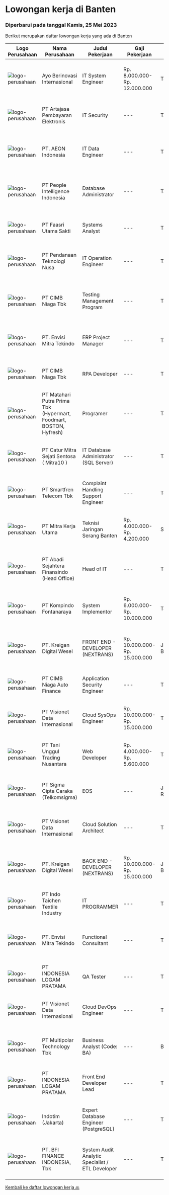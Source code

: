 
  # Lowongan kerja di Banten

  ### Diperbarui pada tanggal Kamis, 25 Mei 2023

  Berikut merupakan daftar lowongan kerja yang ada di Banten

  |Logo Perusahaan | Nama Perusahaan | Judul Pekerjaan | Gaji Pekerjaan | Lokasi | Deskripsi | Tanggal diunggah | Pranala |
  | -------------- | --------------- | --------------- | --------- | --------- | -------------- | ------- | ----------- |
  |![logo-perusahaan](https://image-service-cdn.seek.com.au/c9856e72f546c177020a5029f2d86d9195f10b27/ee4dce1061f3f616224767ad58cb2fc751b8d2dc)|Ayo Berinovasi Internasional|IT System Engineer|Rp. 8.000.000-Rp. 12.000.000|Tangerang|*** Candidates must speak English fluently both oral and written ***We are, an IT Managed Services Provider, looking for high qualified Engineers to...|Senin, 22 Mei 2023|https://www.jobstreet.co.id/id/job/it-system-engineer-4343024?token=0~4c1e5cde-7ffd-4554-8d2d-d0d87cf2a152&sectionRank=1&jobId=jobstreet-id-job-4343024|
|![logo-perusahaan](https://image-service-cdn.seek.com.au/85c3ff9daf113c4c51ba9d82eb89ba7a76a584d9/ee4dce1061f3f616224767ad58cb2fc751b8d2dc)|PT Artajasa Pembayaran Elektronis|IT Security|---|Tangerang|Deskripsi Pekerjaan : Mengelola perangkat IT Security (Security Device Management) Kualifikasi : Pendidikan minimal S1 jurusan Teknik Informatika /...|Rabu, 24 Mei 2023|https://www.jobstreet.co.id/id/job/it-security-4346680?token=0~4c1e5cde-7ffd-4554-8d2d-d0d87cf2a152&sectionRank=2&jobId=jobstreet-id-job-4346680|
|![logo-perusahaan](https://image-service-cdn.seek.com.au/70da9ce50f262e3c42ef7920a0d4297647ee2c10/ee4dce1061f3f616224767ad58cb2fc751b8d2dc)|PT. AEON Indonesia|IT Data Engineer|---|Tangerang|Qualification Bachelor's degree in computer science or information technology, or equivalent experience Minimum 3-5 years or more working experience...|Rabu, 24 Mei 2023|https://www.jobstreet.co.id/id/job/it-data-engineer-4346231?token=0~4c1e5cde-7ffd-4554-8d2d-d0d87cf2a152&sectionRank=3&jobId=jobstreet-id-job-4346231|
|![logo-perusahaan](https://image-service-cdn.seek.com.au/278a9d992a885dec38e90e003394443abdc8e138/ee4dce1061f3f616224767ad58cb2fc751b8d2dc)|PT People Intelligence Indonesia|Database Administrator|---|Tangerang|The ideal candidate will be responsible for creating, installing and managing our databases. You will ensure optimal database performance by analyzing...|Rabu, 24 Mei 2023|https://www.jobstreet.co.id/id/job/database-administrator-4346127?token=0~4c1e5cde-7ffd-4554-8d2d-d0d87cf2a152&sectionRank=4&jobId=jobstreet-id-job-4346127|
|![logo-perusahaan](https://image-service-cdn.seek.com.au/517212282bec5a70f4067412ecd4959ab42d0113/ee4dce1061f3f616224767ad58cb2fc751b8d2dc)|PT Faasri Utama Sakti|Systems Analyst|---|Tangerang|RESPONSIBILITIES : Deploy, maintain, and troubleshoot core business applications, including application servers, associated hardware, endpoints, and...|Rabu, 24 Mei 2023|https://www.jobstreet.co.id/id/job/systems-analyst-4346188?token=0~4c1e5cde-7ffd-4554-8d2d-d0d87cf2a152&sectionRank=5&jobId=jobstreet-id-job-4346188|
|![logo-perusahaan](https://image-service-cdn.seek.com.au/1eb1b2baa56f434821317dba8fa11559dd24a18c/ee4dce1061f3f616224767ad58cb2fc751b8d2dc)|PT Pendanaan Teknologi Nusa|IT Operation Engineer|---|Tangerang|Maintain all security tools and technology. Monitor internal and external policy compliance. PIC of Cyber Security Operation Center. Work with...|Senin, 22 Mei 2023|https://www.jobstreet.co.id/id/job/it-operation-engineer-4341849?token=0~4c1e5cde-7ffd-4554-8d2d-d0d87cf2a152&sectionRank=6&jobId=jobstreet-id-job-4341849|
|![logo-perusahaan](https://image-service-cdn.seek.com.au/2c6f6f12cb15b08239744ca7630b97fee07e84ce/ee4dce1061f3f616224767ad58cb2fc751b8d2dc)|PT CIMB Niaga Tbk|Testing Management Program|---|Tangerang|Testing Management ProgramApprenticeship Program for IT Testing Management.Qualification: Minimal Bachelor Degree; Majoring Computer Science, Software...|Selasa, 23 Mei 2023|https://www.jobstreet.co.id/id/job/testing-management-program-4343428?token=0~4c1e5cde-7ffd-4554-8d2d-d0d87cf2a152&sectionRank=7&jobId=jobstreet-id-job-4343428|
|![logo-perusahaan](https://image-service-cdn.seek.com.au/4f084af127417c5d8c0f1934fa2dbd845f97a484/ee4dce1061f3f616224767ad58cb2fc751b8d2dc)|PT. Envisi Mitra Tekindo|ERP Project Manager|---|Tangerang|Responsibilities :  Analyze and understand systems processes and business requirements, and translate them to system design solution. Coordinate,...|Rabu, 24 Mei 2023|https://www.jobstreet.co.id/id/job/erp-project-manager-4325098?token=0~4c1e5cde-7ffd-4554-8d2d-d0d87cf2a152&sectionRank=8&jobId=jobstreet-id-job-4325098|
|![logo-perusahaan](https://image-service-cdn.seek.com.au/2c6f6f12cb15b08239744ca7630b97fee07e84ce/ee4dce1061f3f616224767ad58cb2fc751b8d2dc)|PT CIMB Niaga Tbk|RPA Developer|---|Tangerang|Job Descriptions : Develop IT solutions (Design, Application Flowchart, Coding) based on business needs and ensure business units agree and are...|Rabu, 24 Mei 2023|https://www.jobstreet.co.id/id/job/rpa-developer-4326362?token=0~4c1e5cde-7ffd-4554-8d2d-d0d87cf2a152&sectionRank=9&jobId=jobstreet-id-job-4326362|
|![logo-perusahaan](https://image-service-cdn.seek.com.au/0b18d5f05ef04266f73e9e20e161366a22810363/ee4dce1061f3f616224767ad58cb2fc751b8d2dc)|PT Matahari Putra Prima Tbk (Hypermart, Foodmart, BOSTON, Hyfresh)|Programer|---|Tangerang|Mahasiswa (S1) Komputer, Teknik Informatika, Sistem Informatikausia maksimal 25 tahunMenguasai dan memiliki kemampuan pemrograman web / aplikasi...|Selasa, 23 Mei 2023|https://www.jobstreet.co.id/id/job/programer-4323999?token=0~4c1e5cde-7ffd-4554-8d2d-d0d87cf2a152&sectionRank=10&jobId=jobstreet-id-job-4323999|
|![logo-perusahaan](https://image-service-cdn.seek.com.au/061d1c87d834317cd58004916159f8726e39b2c9/ee4dce1061f3f616224767ad58cb2fc751b8d2dc)|PT Catur Mitra Sejati Sentosa ( Mitra10 )|IT Database Administrator (SQL Server)|---|Tangerang|Kualifikasi: Usia Maksimal 30 tahun. Pendidikan terakhir Minimal D3/S1 Teknik Informatikan, Sistem Informasi, Ilmu Komputer atau Setara. Setidaknya...|Senin, 22 Mei 2023|https://www.jobstreet.co.id/id/job/it-database-administrator-sql-server-4342736?token=0~4c1e5cde-7ffd-4554-8d2d-d0d87cf2a152&sectionRank=11&jobId=jobstreet-id-job-4342736|
|![logo-perusahaan](https://image-service-cdn.seek.com.au/e33a62a047a936b13377186fb2f8be447b852b49/ee4dce1061f3f616224767ad58cb2fc751b8d2dc)|PT Smartfren Telecom Tbk|Complaint Handling Support Engineer|---|Tangerang|Qualification: Bachelor Degree in Telecommunication/IT/Computer. Certifications: Understand LTE Previous Experience : 2 years experience in...|Selasa, 23 Mei 2023|https://www.jobstreet.co.id/id/job/complaint-handling-support-engineer-4343548?token=0~4c1e5cde-7ffd-4554-8d2d-d0d87cf2a152&sectionRank=12&jobId=jobstreet-id-job-4343548|
|![logo-perusahaan](https://image-service-cdn.seek.com.au/69d81c490d2371642ca2c0cace747efd527541cf/ee4dce1061f3f616224767ad58cb2fc751b8d2dc)|PT Mitra Kerja Utama|Teknisi Jaringan Serang Banten|Rp. 4.000.000-Rp. 4.200.000|Serang|WE'RE HIRING TEKNISI FIBER OPTIC! PT. Mitra Kerja Utama merupakan perusahaan yang bergerak di bidang Recruitment Consultant, saat ini salah satu klien...|Rabu, 24 Mei 2023|https://www.jobstreet.co.id/id/job/teknisi-jaringan-serang-banten-4346058?token=0~4c1e5cde-7ffd-4554-8d2d-d0d87cf2a152&sectionRank=13&jobId=jobstreet-id-job-4346058|
|![logo-perusahaan](https://image-service-cdn.seek.com.au/388cd37936d48643f7e1b822bb277ad9b777d7a5/ee4dce1061f3f616224767ad58cb2fc751b8d2dc)|PT Abadi Sejahtera Finansindo (Head Office)|Head of IT|---|Tangerang|Job DescriptionStrategy Leading IT provision, this role is responsible for leading the strategic and operational IT planning to achieve business goals...|Senin, 22 Mei 2023|https://www.jobstreet.co.id/id/job/head-of-it-4341781?token=0~4c1e5cde-7ffd-4554-8d2d-d0d87cf2a152&sectionRank=14&jobId=jobstreet-id-job-4341781|
|![logo-perusahaan](https://image-service-cdn.seek.com.au/3c4cebb5f73f515967e754eda1ce5ff6f2cdd3e8/ee4dce1061f3f616224767ad58cb2fc751b8d2dc)|PT Kompindo Fontanaraya|System Implementor|Rp. 6.000.000-Rp. 10.000.000|Tangerang|Membantu Chief Information Officer (CIO) meng-implementasi Enterprise Resource Planning (ERP) ke seluruh departmen di dalam perusahan Membantu CIO...|Selasa, 23 Mei 2023|https://www.jobstreet.co.id/id/job/system-implementor-4343175?token=0~4c1e5cde-7ffd-4554-8d2d-d0d87cf2a152&sectionRank=15&jobId=jobstreet-id-job-4343175|
|![logo-perusahaan](https://image-service-cdn.seek.com.au/765868d39dd9a510b9c8c50f90c14eb27cdf9c43/ee4dce1061f3f616224767ad58cb2fc751b8d2dc)|PT. Kreigan Digital Wesel|FRONT END - DEVELOPER (NEXTRANS)|Rp. 10.000.000-Rp. 15.000.000|Jakarta Barat|Fantastic opportunity for a talented and highly motivated Javascript Developer with 3+ years experience to join our rapidly expanding team and become...|Rabu, 24 Mei 2023|https://www.jobstreet.co.id/id/job/front-end-developer-nextrans-4345577?token=0~4c1e5cde-7ffd-4554-8d2d-d0d87cf2a152&sectionRank=16&jobId=jobstreet-id-job-4345577|
|![logo-perusahaan](https://image-service-cdn.seek.com.au/14f9f8ccc12d51121e96ea2224ff707c40d6ca88/ee4dce1061f3f616224767ad58cb2fc751b8d2dc)|PT CIMB Niaga Auto Finance|Application Security Engineer|---|Tangerang|Job Description :·        To do API testing and crosscheck the documentation·        To do microservice testing and crosscheck with business...|Rabu, 24 Mei 2023|https://www.jobstreet.co.id/id/job/application-security-engineer-4334624?token=0~4c1e5cde-7ffd-4554-8d2d-d0d87cf2a152&sectionRank=17&jobId=jobstreet-id-job-4334624|
|![logo-perusahaan](https://image-service-cdn.seek.com.au/84d23b3586ee4efd70ea62878095fcc6b1639e33/ee4dce1061f3f616224767ad58cb2fc751b8d2dc)|PT Visionet Data Internasional|Cloud SysOps Engineer|Rp. 10.000.000-Rp. 15.000.000|Tangerang|A Cloud Solution Egineer is an IT professional who manage a customer’s cloud workload. This workload includes cloud system administration, cloud...|Rabu, 24 Mei 2023|https://www.jobstreet.co.id/id/job/cloud-sysops-engineer-4325941?token=0~4c1e5cde-7ffd-4554-8d2d-d0d87cf2a152&sectionRank=18&jobId=jobstreet-id-job-4325941|
|![logo-perusahaan](https://image-service-cdn.seek.com.au/ff34fb0ed2f77396b658bc5eb3fb3d7209e629f9/ee4dce1061f3f616224767ad58cb2fc751b8d2dc)|PT Tani Unggul Trading Nusantara|Web Developer|Rp. 4.000.000-Rp. 5.600.000|Tangerang|PT. Tani Unggul Trading Nusantara sedang membutuhkan Web Developer dengan kualifikasi sebagai berikut:WEB DEVELOPERPengembangan aplikasi web berbasis...|Senin, 22 Mei 2023|https://www.jobstreet.co.id/id/job/web-developer-4341420?token=0~4c1e5cde-7ffd-4554-8d2d-d0d87cf2a152&sectionRank=19&jobId=jobstreet-id-job-4341420|
|![logo-perusahaan](https://image-service-cdn.seek.com.au/0283759849a5aa8b23de5c2537f7883eb68fb6ac/ee4dce1061f3f616224767ad58cb2fc751b8d2dc)|PT Sigma Cipta Caraka (Telkomsigma)|EOS|---|Jakarta Raya|Job Description : Provide day-to-day support to ensure the smooth running of infrastructure (server, network &amp; storage devices as well as end...|Senin, 22 Mei 2023|https://www.jobstreet.co.id/id/job/eos-4341765?token=0~4c1e5cde-7ffd-4554-8d2d-d0d87cf2a152&sectionRank=20&jobId=jobstreet-id-job-4341765|
|![logo-perusahaan](https://image-service-cdn.seek.com.au/84d23b3586ee4efd70ea62878095fcc6b1639e33/ee4dce1061f3f616224767ad58cb2fc751b8d2dc)|PT Visionet Data Internasional|Cloud Solution Architect|---|Tangerang|Roles and Responsibilities of Cloud Solution Architect: Creating a system design to meet business objectives Meeting with customer management and...|Rabu, 24 Mei 2023|https://www.jobstreet.co.id/id/job/cloud-solution-architect-4326290?token=0~4c1e5cde-7ffd-4554-8d2d-d0d87cf2a152&sectionRank=21&jobId=jobstreet-id-job-4326290|
|![logo-perusahaan](https://image-service-cdn.seek.com.au/765868d39dd9a510b9c8c50f90c14eb27cdf9c43/ee4dce1061f3f616224767ad58cb2fc751b8d2dc)|PT. Kreigan Digital Wesel|BACK END - DEVELOPER (NEXTRANS)|Rp. 10.000.000-Rp. 15.000.000|Jakarta Barat|Fantastic opportunity for a talented and highly motivated Developer with 3+ years experience to join our rapidly expanding Jakarta team and become a...|Rabu, 24 Mei 2023|https://www.jobstreet.co.id/id/job/back-end-developer-nextrans-4345591?token=0~4c1e5cde-7ffd-4554-8d2d-d0d87cf2a152&sectionRank=22&jobId=jobstreet-id-job-4345591|
|![logo-perusahaan](https://image-service-cdn.seek.com.au/a2bb4aa422127404b4b7614df435529101c23617/ee4dce1061f3f616224767ad58cb2fc751b8d2dc)|PT Indo Taichen Textile Industry|IT PROGRAMMER|---|Tangerang|Job Descriptions: Handle Full Stack develop to department request Develop, maintain and support web application existing &amp; new project Create a...|Senin, 22 Mei 2023|https://www.jobstreet.co.id/id/job/it-programmer-4342005?token=0~4c1e5cde-7ffd-4554-8d2d-d0d87cf2a152&sectionRank=23&jobId=jobstreet-id-job-4342005|
|![logo-perusahaan](https://image-service-cdn.seek.com.au/4f084af127417c5d8c0f1934fa2dbd845f97a484/ee4dce1061f3f616224767ad58cb2fc751b8d2dc)|PT. Envisi Mitra Tekindo|Functional Consultant|---|Tangerang|Job Description: Meeting with clients to understand their business needs and goals Analyzing business processes and identifying areas for improvement...|Selasa, 23 Mei 2023|https://www.jobstreet.co.id/id/job/functional-consultant-4324048?token=0~4c1e5cde-7ffd-4554-8d2d-d0d87cf2a152&sectionRank=24&jobId=jobstreet-id-job-4324048|
|![logo-perusahaan](https://image-service-cdn.seek.com.au/48d1e9b241563dfbd07e2f516ec62ae7d81f88a4/ee4dce1061f3f616224767ad58cb2fc751b8d2dc)|PT INDONESIA LOGAM PRATAMA|QA Tester|---|Tangerang|Responsibilities : Create test plans Perform manual testing on application Create document test cases Identify any potential problems that users might...|Selasa, 23 Mei 2023|https://www.jobstreet.co.id/id/job/qa-tester-4343467?token=0~4c1e5cde-7ffd-4554-8d2d-d0d87cf2a152&sectionRank=25&jobId=jobstreet-id-job-4343467|
|![logo-perusahaan](https://image-service-cdn.seek.com.au/84d23b3586ee4efd70ea62878095fcc6b1639e33/ee4dce1061f3f616224767ad58cb2fc751b8d2dc)|PT Visionet Data Internasional|Cloud DevOps Engineer|---|Tangerang|A cloud DevOps engineer handles development tasks. They utilize the cloud to deliver pipelines, deploy services, test code, and monitor and address...|Rabu, 24 Mei 2023|https://www.jobstreet.co.id/id/job/cloud-devops-engineer-4324967?token=0~4c1e5cde-7ffd-4554-8d2d-d0d87cf2a152&sectionRank=26&jobId=jobstreet-id-job-4324967|
|![logo-perusahaan](https://image-service-cdn.seek.com.au/fac8ec91dcc0012b551a1f20f6d2707a1f7be282/ee4dce1061f3f616224767ad58cb2fc751b8d2dc)|PT Multipolar Technology Tbk|Business Analyst (Code: BA)|---|Banten|Develop data collection checklist including business process, existing software and application, and other requirements as well as ensure that all...|Selasa, 23 Mei 2023|https://www.jobstreet.co.id/id/job/business-analyst-code%3A-ba-4343302?token=0~4c1e5cde-7ffd-4554-8d2d-d0d87cf2a152&sectionRank=27&jobId=jobstreet-id-job-4343302|
|![logo-perusahaan](https://image-service-cdn.seek.com.au/48d1e9b241563dfbd07e2f516ec62ae7d81f88a4/ee4dce1061f3f616224767ad58cb2fc751b8d2dc)|PT INDONESIA LOGAM PRATAMA|Front End Developer Lead|---|Tangerang|Job Requirements : Experience in software development fields for 5 years. Experience with Flutter. Understanding of front end languages like HTML,...|Rabu, 24 Mei 2023|https://www.jobstreet.co.id/id/job/front-end-developer-lead-4334192?token=0~4c1e5cde-7ffd-4554-8d2d-d0d87cf2a152&sectionRank=28&jobId=jobstreet-id-job-4334192|
|![logo-perusahaan](https://image-service-cdn.seek.com.au/70245dd9f67fad3114f1d5701601e62a13b6651d/ee4dce1061f3f616224767ad58cb2fc751b8d2dc)|Indotim (Jakarta)|Expert Database Engineer (PostgreSQL)|---|Tangerang|The Work Location: The position will be situated in Alam Sutera, Tangerang area, all applicants will be processed accordingly.Your Responsibilities:...|Selasa, 23 Mei 2023|https://www.jobstreet.co.id/id/job/expert-database-engineer-postgresql-4344668?token=0~4c1e5cde-7ffd-4554-8d2d-d0d87cf2a152&sectionRank=29&jobId=jobstreet-id-job-4344668|
|![logo-perusahaan](https://image-service-cdn.seek.com.au/a6cf0c9900691813db703a94c273f5c310cd3774/ee4dce1061f3f616224767ad58cb2fc751b8d2dc)|PT. BFI FINANCE INDONESIA, Tbk|System Audit Analytic Specialist / ETL Developer|---|Tangerang|Memenuhi data yang dibutuhkan oleh bagian internal audit Melakukan update terkait tools yang digunakan untuk kepentingan internal audit Membuat...|Selasa, 23 Mei 2023|https://www.jobstreet.co.id/id/job/system-audit-analytic-specialist-etl-developer-4323325?token=0~4c1e5cde-7ffd-4554-8d2d-d0d87cf2a152&sectionRank=30&jobId=jobstreet-id-job-4323325|


  [Kembali ke daftar lowongan kerja 🔙](../README.md#daftar-lowongan-kerja)
  